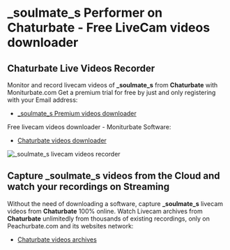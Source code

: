 # _soulmate_s Performer on Chaturbate - Free LiveCam videos downloader

## Chaturbate Live Videos Recorder

Monitor and record livecam videos of **_soulmate_s** from **Chaturbate** with Moniturbate.com
Get a premium trial for free by just and only registering with your Email address:
* [_soulmate_s Premium videos downloader](https://moniturbate.com/request-demo-licence-key.html)

Free livecam videos downloader - Moniturbate Software:
* [Chaturbate videos downloader](https://moniturbate.com/moniturbate-download-software.html)

![_soulmate_s livecam videos recorder](https://peachurnet.com/templates/moniturbate-software.png)


## Capture _soulmate_s videos from the Cloud and watch your recordings on Streaming

Without the need of downloading a software, capture **_soulmate_s** livecam videos from **Chaturbate** 100% online.
Watch Livecam archives from **Chaturbate** unlimitedly from thousands of existing recordings, only on Peachurbate.com and its websites network:
* [Chaturbate videos archives](https://peachurnet.com/)